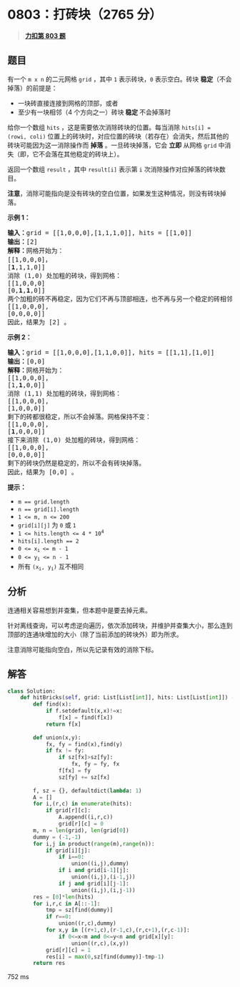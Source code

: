 # 0803：打砖块（2765 分）


> <u>**[力扣第 803 题](https://leetcode.cn/problems/bricks-falling-when-hit/)**</u>

## 题目

<p>有一个 <code>m x n</code> 的二元网格<meta charset="UTF-8" /> <code>grid</code> ，其中 <code>1</code> 表示砖块，<code>0</code> 表示空白。砖块 <strong>稳定</strong>（不会掉落）的前提是：</p>

<ul>
<li>一块砖直接连接到网格的顶部，或者</li>
<li>至少有一块相邻（4 个方向之一）砖块<strong> 稳定 </strong>不会掉落时</li>
</ul>

<p>给你一个数组 <code>hits</code> ，这是需要依次消除砖块的位置。每当消除 <code>hits[i] = (rowi, coli)</code> 位置上的砖块时，对应位置的砖块（若存在）会消失，然后其他的砖块可能因为这一消除操作而 <strong>掉落</strong> 。一旦砖块掉落，它会 <strong>立即</strong> 从网格 <code>grid</code> 中消失（即，它不会落在其他稳定的砖块上）。</p>

<p>返回一个数组 <code>result</code> ，其中 <code>result[i]</code> 表示第 <code>i</code> 次消除操作对应掉落的砖块数目。</p>

<p><strong>注意</strong>，消除可能指向是没有砖块的空白位置，如果发生这种情况，则没有砖块掉落。</p>



<p><strong>示例 1：</strong></p>

<pre>
<strong>输入：</strong>grid = [[1,0,0,0],[1,1,1,0]], hits = [[1,0]]
<strong>输出：</strong>[2]
<strong>解释：</strong>网格开始为：
[[1,0,0,0]，
[<strong>1</strong>,1,1,0]]
消除 (1,0) 处加粗的砖块，得到网格：
[[1,0,0,0]
[0,<strong>1</strong>,<strong>1</strong>,0]]
两个加粗的砖不再稳定，因为它们不再与顶部相连，也不再与另一个稳定的砖相邻，因此它们将掉落。得到网格：
[[1,0,0,0],
[0,0,0,0]]
因此，结果为 [2] 。
</pre>

<p><strong>示例 2：</strong></p>

<pre>
<strong>输入：</strong>grid = [[1,0,0,0],[1,1,0,0]], hits = [[1,1],[1,0]]
<strong>输出：</strong>[0,0]
<strong>解释：</strong>网格开始为：
[[1,0,0,0],
[1,<strong>1</strong>,0,0]]
消除 (1,1) 处加粗的砖块，得到网格：
[[1,0,0,0],
[1,0,0,0]]
剩下的砖都很稳定，所以不会掉落。网格保持不变：
[[1,0,0,0],
[<strong>1</strong>,0,0,0]]
接下来消除 (1,0) 处加粗的砖块，得到网格：
[[1,0,0,0],
[0,0,0,0]]
剩下的砖块仍然是稳定的，所以不会有砖块掉落。
因此，结果为 [0,0] 。</pre>



<p><strong>提示：</strong></p>

<ul>
<li><code>m == grid.length</code></li>
<li><code>n == grid[i].length</code></li>
<li><code>1 &lt;= m, n &lt;= 200</code></li>
<li><code>grid[i][j]</code> 为 <code>0</code> 或 <code>1</code></li>
<li><code>1 &lt;= hits.length &lt;= 4 * 10<sup>4</sup></code></li>
<li><code>hits[i].length == 2</code></li>
<li><code>0 &lt;= x<sub>i </sub>&lt;= m - 1</code></li>
<li><code>0 &lt;= y<sub>i</sub> &lt;= n - 1</code></li>
<li>所有 <code>(x<sub>i</sub>, y<sub>i</sub>)</code> 互不相同</li>
</ul>


## 分析

连通相关容易想到并查集，但本题中是要去掉元素。

针对离线查询，可以考虑逆向遍历，依次添加砖块，并维护并查集大小，那么连到顶部的连通块增加的大小（除了当前添加的砖块外）即为所求。

注意消除可能指向空白，所以先记录有效的消除下标。


## 解答


```python
class Solution:
    def hitBricks(self, grid: List[List[int]], hits: List[List[int]]) -> List[int]:
        def find(x):
            if f.setdefault(x,x)!=x:
                f[x] = find(f[x])
            return f[x]
        
        def union(x,y):
            fx, fy = find(x),find(y)
            if fx != fy:
                if sz[fx]>sz[fy]:
                    fx, fy = fy, fx
                f[fx] = fy
                sz[fy] += sz[fx]
        
        f, sz = {}, defaultdict(lambda: 1)
        A = []
        for i,(r,c) in enumerate(hits):
            if grid[r][c]:
                A.append((i,r,c))
                grid[r][c] = 0
        m, n = len(grid), len(grid[0])
        dummy = (-1,-1)
        for i,j in product(range(m),range(n)):
            if grid[i][j]:
                if i==0:
                    union((i,j),dummy)
                if i and grid[i-1][j]:
                    union((i,j),(i-1,j))
                if j and grid[i][j-1]:
                    union((i,j),(i,j-1))
        res = [0]*len(hits)
        for i,r,c in A[::-1]:
            tmp = sz[find(dummy)]
            if r==0:
                union((r,c),dummy)
            for x,y in [(r+1,c),(r-1,c),(r,c+1),(r,c-1)]:
                if 0<=x<m and 0<=y<n and grid[x][y]:
                    union((r,c),(x,y))
            grid[r][c] = 1
            res[i] = max(0,sz[find(dummy)]-tmp-1)
        return res
```
752 ms

